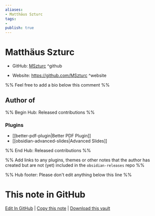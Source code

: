 ```yaml
---
aliases:
- Matthäus Szturc
tags:
- 
publish: true
---
```


# Matthäus Szturc

- GitHub: [MSzturc](https://github.com/MSzturc/) ^github
<!-- - Discord: `@` ^discord-->
- Website: <https://github.com/MSzturc> ^website
<!-- - [[Publish sites|Publish site]]: ^publish-->

%% Feel free to add a bio below this comment %%


## Author of

%% Begin Hub: Released contributions %%
### Plugins
- [[better-pdf-plugin|Better PDF Plugin]]
- [[obsidian-advanced-slides|Advanced Slides]]

%% End Hub: Released contributions %%

%% Add links to any plugins, themes or other notes that the author has created but are not (yet) included in the `obsidian-releases` repo %%

<!--
### Unlisted plugins
-->

<!--
### Others
-->

<!--
## Sponsor this author

- [[GitHub sponsors]]: [Sponsor @MSzturc on GitHub Sponsors](https://github.com/sponsors/MSzturc) ^github-sponsor
- [[Buy me a coffee]]: ^buy-me-a-coffee
- [[PayPal]]: ^paypal
- [[Patreon]]: ^patreon

-->

<!--
## Follow this author
-->

<!-- - [[YouTube Channels|On YouTube]]: <https://> ^youtube-->
<!-- - Twitter: <https://> ^twitter-->
<!-- - ... -->

%% Hub footer: Please don't edit anything below this line %%

# This note in GitHub

<span class="git-footer">[Edit In GitHub](https://github.dev/obsidian-community/obsidian-hub/blob/main/01%20-%20Community/People/MSzturc.md "git-hub-edit-note") | [Copy this note](https://raw.githubusercontent.com/obsidian-community/obsidian-hub/main/01%20-%20Community/People/MSzturc.md "git-hub-copy-note") | [Download this vault](https://github.com/obsidian-community/obsidian-hub/archive/refs/heads/main.zip "git-hub-download-vault") </span>
